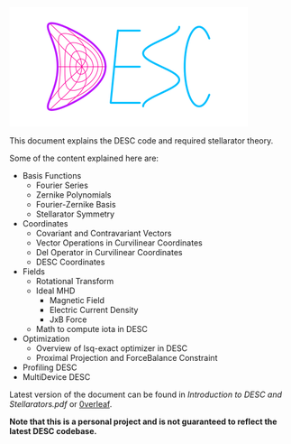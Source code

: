 ![DESC](/figures/logo_med_clear.png)

This document explains the DESC code and required stellarator theory.

Some of the content explained here are:

- Basis Functions
    - Fourier Series
    - Zernike Polynomials
    - Fourier-Zernike Basis
    - Stellarator Symmetry
- Coordinates
    - Covariant and Contravariant Vectors
    - Vector Operations in Curvilinear Coordinates
    - Del Operator in Curvilinear Coordinates
    - DESC Coordinates
- Fields
    - Rotational Transform
    - Ideal MHD
        - Magnetic Field
        - Electric Current Density
        - JxB Force
    - Math to compute iota in DESC
- Optimization
    - Overview of lsq-exact optimizer in DESC
    - Proximal Projection and ForceBalance Constraint
- Profiling DESC
- MultiDevice DESC

Latest version of the document can be found in *Introduction to DESC and Stellarators.pdf* or [0verleaf](https://www.overleaf.com/read/cptqhvffhmsm#93c254). 

**Note that this is a personal project and is not guaranteed to reflect the latest DESC codebase.**